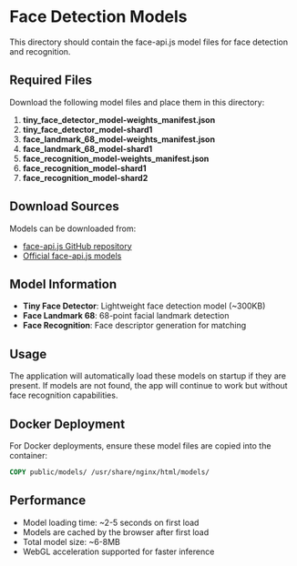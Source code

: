 # Face Detection Models

This directory should contain the face-api.js model files for face detection and recognition.

## Required Files

Download the following model files and place them in this directory:

1. **tiny_face_detector_model-weights_manifest.json**
2. **tiny_face_detector_model-shard1**
3. **face_landmark_68_model-weights_manifest.json** 
4. **face_landmark_68_model-shard1**
5. **face_recognition_model-weights_manifest.json**
6. **face_recognition_model-shard1**
7. **face_recognition_model-shard2**

## Download Sources

Models can be downloaded from:
- [face-api.js GitHub repository](https://github.com/justadudewhohacks/face-api.js/tree/master/weights)
- [Official face-api.js models](https://github.com/justadudewhohacks/face-api.js/blob/master/README.md#models)

## Model Information

- **Tiny Face Detector**: Lightweight face detection model (~300KB)
- **Face Landmark 68**: 68-point facial landmark detection
- **Face Recognition**: Face descriptor generation for matching

## Usage

The application will automatically load these models on startup if they are present. If models are not found, the app will continue to work but without face recognition capabilities.

## Docker Deployment

For Docker deployments, ensure these model files are copied into the container:

```dockerfile
COPY public/models/ /usr/share/nginx/html/models/
```

## Performance

- Model loading time: ~2-5 seconds on first load
- Models are cached by the browser after first load
- Total model size: ~6-8MB
- WebGL acceleration supported for faster inference